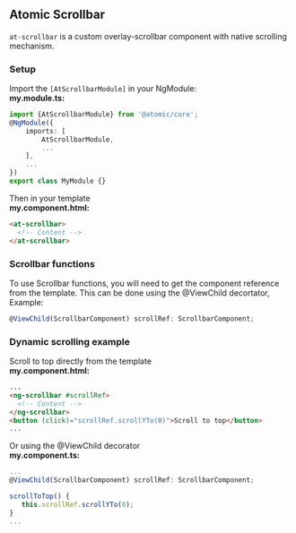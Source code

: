 ## Atomic Scrollbar

`at-scrollbar` is a custom overlay-scrollbar component with native scrolling mechanism.

### Setup
Import the `[AtScrollbarModule]` in your NgModule:<br>
**my.module.ts:**
```typescript
import {AtScrollbarModule} from '@atomic/core';
@NgModule({
    imports: [
        AtScrollbarModule,
        ...
    ],
    ...
})
export class MyModule {}
```

Then in your template<br>
**my.component.html:**
```html
<at-scrollbar>
  <!-- Content -->
</at-scrollbar>
```

### Scrollbar functions
To use Scrollbar functions, you will need to get the component reference from the template. This can be done using the 
@ViewChild decortator, Example:
```typescript
@ViewChild(ScrollbarComponent) scrollRef: ScrollbarComponent;
```


### Dynamic scrolling example
Scroll to top directly from the template<br>
**my.component.html:**
```html
...
<ng-scrollbar #scrollRef>
  <!-- Content -->
</ng-scrollbar>
<button (click)="scrollRef.scrollYTo(0)">Scroll to top</button>
...
```

Or using the @ViewChild decorator<br>
**my.component.ts:**
```typescript
...
@ViewChild(ScrollbarComponent) scrollRef: ScrollbarComponent;

scrollToTop() {
   this.scrollRef.scrollYTo(0);
}
...
```
